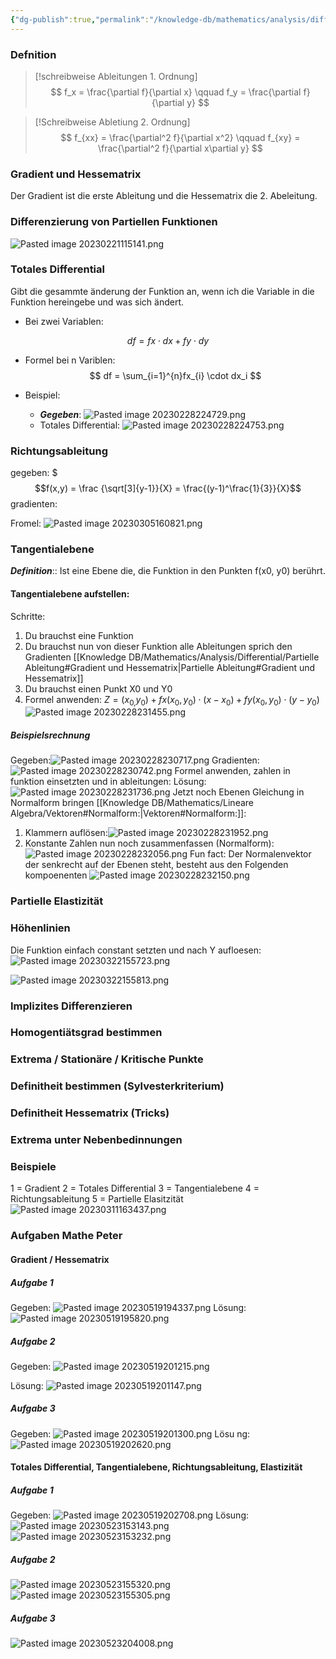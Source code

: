 ```yaml
---
{"dg-publish":true,"permalink":"/knowledge-db/mathematics/analysis/differential/partielle-ableitung/","noteIcon":""}
---
```


### Defnition
> [!schreibweise Ableitungen 1. Ordnung]
> $$ f_x = \frac{\partial f}{\partial x} \qquad f_y = \frac{\partial f}{\partial y} $$

> [!Schreibweise Abletiung 2. Ordnung]
> $$ f_{xx} = \frac{\partial^2 f}{\partial x^2} \qquad f_{xy} = \frac{\partial^2 f}{\partial x\partial y} $$

### Gradient und Hessematrix
Der Gradient ist die erste Ableitung und die Hessematrix die 2. Abeleitung.


### Differenzierung von Partiellen Funktionen
![Pasted image 20230221115141.png](/img/user/Files/Pictures/Pasted%20image%2020230221115141.png)

### Totales Differential 
Gibt die gesammte änderung der Funktion an, wenn ich die Variable in die Funktion hereingebe und was sich ändert.

- Bei zwei Variablen:

$$ df = fx \cdot dx + fy \cdot dy  $$
- Formel bei n Variblen:
$$ df = \sum_{i=1}^{n}fx_{i} \cdot dx_i $$

- Beispiel:
	- ***Gegeben***: ![Pasted image 20230228224729.png](/img/user/Files/Pictures/Pasted%20image%2020230228224729.png)
	- Totales Differential:
	  ![Pasted image 20230228224753.png](/img/user/Files/Pictures/Pasted%20image%2020230228224753.png)


### Richtungsableitung 
gegeben:
$$$f(x,y) = \frac {\sqrt[3]{y-1}}{X} = \frac{(y-1)^\frac{1}{3}}{X}$$
gradienten:

Fromel:
![Pasted image 20230305160821.png](/img/user/Files/Pasted%20image%2020230305160821.png)

### Tangentialebene 

***Definition***:: Ist eine Ebene die, die Funktion in den Punkten  f(x0, y0) berührt.

#### Tangentialebene aufstellen:
Schritte:
   
1) Du brauchst eine Funktion
2) Du brauchst nun von dieser Funktion alle Ableitungen sprich den Gradienten [[Knowledge DB/Mathematics/Analysis/Differential/Partielle Ableitung#Gradient und Hessematrix\|Partielle Ableitung#Gradient und Hessematrix]]
3) Du brauchst einen Punkt X0 und Y0 
4) Formel anwenden: $Z =(x_{0,}y_{0}) + fx(x_{0}, y_{0}) \cdot (x-x_{0}) + fy(x_{0},y_{0}) \cdot (y-y_0)$ ![Pasted image 20230228231455.png](/img/user/Files/Pictures/Pasted%20image%2020230228231455.png)

##### Beispielsrechnung
Gegeben:![Pasted image 20230228230717.png](/img/user/Files/Pictures/Pasted%20image%2020230228230717.png)
Gradienten: ![Pasted image 20230228230742.png](/img/user/Files/Pictures/Pasted%20image%2020230228230742.png)
Formel anwenden, zahlen in funktion einsetzten und in ableitungen:
Lösung: ![Pasted image 20230228231736.png](/img/user/Files/Pictures/Pasted%20image%2020230228231736.png)
Jetzt noch Ebenen Gleichung in Normalform bringen [[Knowledge DB/Mathematics/Lineare Algebra/Vektoren#Normalform:\|Vektoren#Normalform:]]:
1) Klammern auflösen:![Pasted image 20230228231952.png](/img/user/Files/Pictures/Pasted%20image%2020230228231952.png)
2) Konstante Zahlen nun noch zusammenfassen (Normalform):![Pasted image 20230228232056.png](/img/user/Files/Pictures/Pasted%20image%2020230228232056.png)
Fun fact:
Der Normalenvektor der senkrecht auf der Ebenen steht, besteht aus den Folgenden kompoenenten 
![Pasted image 20230228232150.png](/img/user/Files/Pictures/Pasted%20image%2020230228232150.png)

### Partielle Elastizität 

### Höhenlinien 
Die Funktion einfach constant setzten und nach Y aufloesen:
![Pasted image 20230322155723.png](/img/user/Files/Pasted%20image%2020230322155723.png)

![Pasted image 20230322155813.png](/img/user/Files/Pasted%20image%2020230322155813.png)

### Implizites Differenzieren 

### Homogentiätsgrad bestimmen 

### Extrema / Stationäre / Kritische Punkte 

### Definitheit bestimmen (Sylvesterkriterium) 

### Definitheit Hessematrix (Tricks) 

### Extrema unter Nebenbedinnungen 

### Beispiele 
1 = Gradient
2 = Totales Differential
3 = Tangentialebene
4 = Richtungsableitung
5 = Partielle Elasitzität
![Pasted image 20230311163437.png](/img/user/Files/Pasted%20image%2020230311163437.png)

### Aufgaben Mathe Peter 
#### Gradient / Hessematrix
##### Aufgabe 1
Gegeben:
![Pasted image 20230519194337.png](/img/user/Files/Documents/Pasted%20image%2020230519194337.png)
Lösung:
![Pasted image 20230519195820.png](/img/user/Files/Documents/Pasted%20image%2020230519195820.png)
##### Aufgabe 2
Gegeben:
![Pasted image 20230519201215.png](/img/user/Files/Documents/Pasted%20image%2020230519201215.png)

Lösung:
![Pasted image 20230519201147.png](/img/user/Files/Documents/Pasted%20image%2020230519201147.png)
##### Aufgabe 3

Gegeben:
![Pasted image 20230519201300.png](/img/user/Files/Documents/Pasted%20image%2020230519201300.png)
Lösu
ng:
![Pasted image 20230519202620.png](/img/user/Files/Documents/Pasted%20image%2020230519202620.png)

#### Totales Differential, Tangentialebene, Richtungsableitung, Elastizität
##### Aufgabe 1
Gegeben:
![Pasted image 20230519202708.png](/img/user/Files/Documents/Pasted%20image%2020230519202708.png)
Lösung:
![Pasted image 20230523153143.png](/img/user/Files/Documents/Pasted%20image%2020230523153143.png)
![Pasted image 20230523153232.png](/img/user/Files/Documents/Pasted%20image%2020230523153232.png)

##### Aufgabe 2
![Pasted image 20230523155320.png](/img/user/Files/Documents/Pasted%20image%2020230523155320.png)
![Pasted image 20230523155305.png](/img/user/Files/Documents/Pasted%20image%2020230523155305.png)
##### Aufgabe 3
![Pasted image 20230523204008.png](/img/user/Files/Documents/Pasted%20image%2020230523204008.png)
